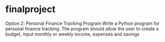 # finalproject
Option 2: Personal Finance Tracking Program Write a Python program for personal finance tracking. The program should allow the user to create a budget, input monthly or weekly income, expenses and savings
